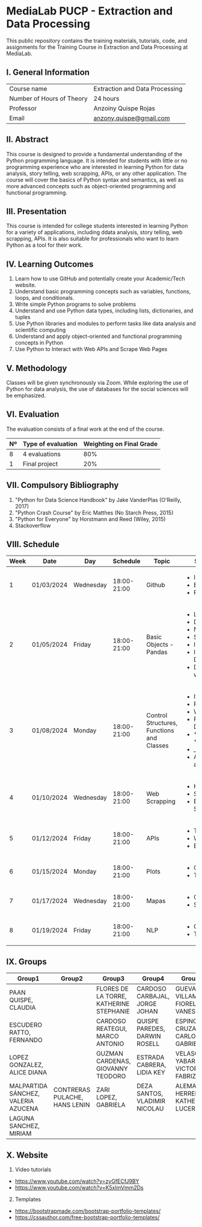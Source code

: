 # MediaLab PUCP -  Extraction and Data Processing

This public repository contains the training materials, tutorials, code, and assignments for the Training Course in Extraction and Data Processing at MediaLab.

## I. General Information

|  | | 
|:-------------------|---|
| Course name | Extraction and Data Processing | 
| Number of Hours of Theory | 24 hours |
| Professor | Anzoiny Quispe Rojas |
| Email | anzony.quispe@gmail.com |


## II. Abstract

This course is designed to provide a fundamental understanding of the Python programming language. It is intended for students with little or no programming experience who are interested in learning Python for data analysis, story telling, web scrapping, APIs, or any other application. The course will cover the basics of Python syntax and semantics, as well as more advanced concepts such as object-oriented programming and functional programming.

## III. Presentation

This course is intended for college students interested in learning Python for a variety of applications, including ddata analysis, story telling, web scrapping, APIs. It is also suitable for professionals who want to learn Python as a tool for their work.

## IV. Learning Outcomes

1.	Learn how to use GitHub and potentially create your Academic/Tech website.
2.	Understand basic programming concepts such as variables, functions, loops, and conditionals.
3.	Write simple Python programs to solve problems
4.	Understand and use Python data types, including lists, dictionaries, and tuples
5.	Use Python libraries and modules to perform tasks like data analysis and scientific computing
6.	Understand and apply object-oriented and functional programming concepts in Python
7.	Use Python to Interact with Web APIs and Scrape Web Pages

## V. Methodology

Classes will be given synchronously via Zoom. While exploring the use of Python for data analysis, the use of databases for the social sciences will be emphasized.

## VI. Evaluation

The evaluation consists of a final work at the end of the course.

| Nº | Type of evaluation | Weighting on Final Grade |
|:-------------------|---| ---|
| 8 | 4 evaluations | 80% |
| 1 | Final project | 20%|

## VII. Compulsory Bibliography

1.	"Python for Data Science Handbook" by Jake VanderPlas (O'Reilly, 2017) 
2.	"Python Crash Course" by Eric Matthes (No Starch Press, 2015) 
3.	"Python for Everyone" by Horstmann and Reed (Wiley, 2015)
4.	Stackoverflow

## VIII. Schedule

|Week|Date|Day|Schedule|Topic|Subtopic
|---|---|---|---|---|---
|1|01/03/2024|Wednesday|18:00-21:00| Github | <ul>  <li>Installation</li>   <li>Branches</li>   <li>Repository </li> </ul>   
|2|01/05/2024|Friday|18:00-21:00|Basic Objects - Pandas | <ul> <li>Lists</li>   <li>Dictionaries</li>   <li>NumPy </li>  <li> Series </li>   <li>Indexing</li>   <li>Importing Data </li> <li> Data wrangling </li> </ul>      
|3|01/08/2024|Monday|18:00-21:00 | Control Structures, Functions and Classes| <ul>  <li> If condition </li>   <li> For loop</li>   <li> While Loop</li> <li> Function Definitions </li>   <li> *args and **kwwargs </li>   <li> \_init_</li> <li> Attributes and Methods</li> </ul>    
|4|01/10/2024|Wednesday|18:00-21:00| Web Scrapping| <ul>  <li>HTML</li>   <li>Selenium</li> <li>Beautiful Soup</li> </ul>   
|5|01/12/2024|Friday|18:00-21:00| APIs| <ul>  <li> Twitter </li>   <li> World Bank </li>  <li> BCRP </li>  </ul> 
|6|01/15/2024|Monday|18:00-21:00 |  Plots| <ul>  <li> GPT-4 </li>   <li> Transformers </li>   </ul> 
|7|01/17/2024|Wednesday|18:00-21:00| Mapas| <ul>  <li>Geopandas</li> <li>Selenium</li> </ul>   
|8|01/19/2024|Friday|18:00-21:00| NLP| <ul>  <li> GPT-4 </li>   <li> Transformers </li>   </ul> 

## IX. Groups
| Group1                              | Group2                          | Group3                                  | Group4                        | Group5                             | Group6                           |
| ----------------------------------- | ------------------------------- | --------------------------------------- | ----------------------------- | ---------------------------------- | -------------------------------- |
| PAAN QUISPE, CLAUDIA                |  | FLORES DE LA TORRE, KATHERINE STEPHANIE | CARDOSO CARBAJAL, JORGE JOHAN | GUEVARA VILLAMAR, FIORELLA VANESSA | ALVAREZ MONTOYA, ALEJANDRA ZUALE |
| ESCUDERO RATTO, FERNANDO            |         | CARDOSO REATEGUI, MARCO ANTONIO         | QUISPE PAREDES, DARWIN ROSELL | ESPINOZA CRUZATT, CARLOS GABRIEL   | SALAS MARTINEZ, CLAUDIA RAQUEL   |
| LOPEZ GONZALEZ, ALICE DIANA         |          | GUZMAN CARDENAS, GIOVANNY TEODORO       | ESTRADA CABRERA, LIDIA KEY    | VELASCO YABAR, VICTOR FABRIZIO     | MARDINI ARANDA, ABRAHAM EFRAÍN   |
| MALPARTIDA SÁNCHEZ, VALERIA AZUCENA | CONTRERAS PULACHE, HANS LENIN   | ZARI LOPEZ, GABRIELA                    | DEZA SANTOS, VLADIMIR NICOLAU | ALEMAN HERRERA, KATHERINE LUCERO   | FERNANDEZ YAMUCA, ITALO GREGORY  |
| LAGUNA SANCHEZ, MIRIAM ||||||

## X. Website

1. Video tutorials
- https://www.youtube.com/watch?v=zyGfECfJ9BY
- https://www.youtube.com/watch?v=K5xImVmm2Ds


2. Templates
- https://bootstrapmade.com/bootstrap-portfolio-templates/
- https://cssauthor.com/free-bootstrap-portfolio-templates/





